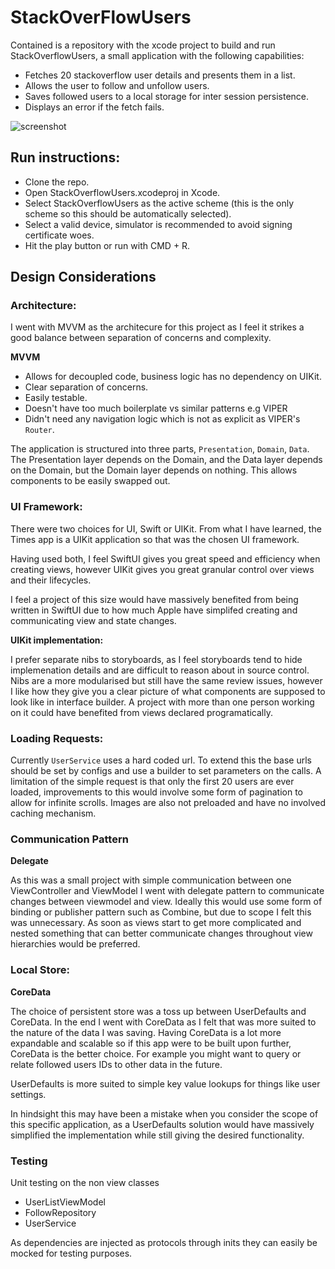 # StackOverFlowUsers

Contained is a repository with the xcode project to build and run StackOverflowUsers, a small application with the following capabilities:
 - Fetches 20 stackoverflow user details and presents them in a list.
 - Allows the user to follow and unfollow users.
 - Saves followed users to a local storage for inter session persistence.
 - Displays an error if the fetch fails.

![screenshot](https://i.imgur.com/yyEjHlZ.png)

## Run instructions:
- Clone the repo.
- Open StackOverflowUsers.xcodeproj in Xcode.
- Select StackOverflowUsers as the active scheme (this is the only scheme so this should be automatically selected).
- Select a valid device, simulator is recommended to avoid signing certificate woes.
- Hit the play button or run with CMD + R.

## Design Considerations
### Architecture:

I went with MVVM as the architecure for this project as I feel it strikes a good balance between separation of concerns and complexity.

**MVVM**
- Allows for decoupled code, business logic has no dependency on UIKit.
- Clear separation of concerns.
- Easily testable.
- Doesn't have too much boilerplate vs similar patterns e.g VIPER
- Didn't need any navigation logic which is not as explicit as VIPER's `Router`.

The application is structured into three parts, `Presentation`, `Domain`, `Data`. The Presentation layer depends on the Domain, and the Data layer depends on the Domain, but the Domain layer depends on nothing. This allows components to be easily swapped out.

### UI Framework:
There were two choices for UI, Swift or UIKit. From what I have learned, the Times app is a UIKit application so that was the chosen UI framework. 

Having used both, I feel SwiftUI gives you great speed and efficiency when creating views, however UIKit gives you great granular control over views and their lifecycles. 

I feel a project of this size would have massively benefited from being written in SwiftUI due to how much Apple have simplifed creating and communicating view and state changes.


**UIKit implementation:**

I prefer separate nibs to storyboards, as I feel storyboards tend to hide implemenation details and are difficult to reason about in source control. Nibs are a more modularised but still have the same review issues, 
however I like how they give you a clear picture of what components are supposed to look like in interface builder. A project with more than one person working on it could have benefited from views declared programatically.

### Loading Requests:
Currently `UserService` uses a hard coded url. To extend this the base urls should be set by configs and use a builder to set parameters on the calls.
A limitation of the simple request is that only the first 20 users are ever loaded, improvements to this would involve some form of pagination to allow for infinite scrolls.
Images are also not preloaded and have no involved caching mechanism.

### Communication Pattern
**Delegate**

As this was a small project with simple communication between one ViewController and ViewModel I went with delegate pattern to communicate changes between viewmodel and view.
Ideally this would use some form of binding or publisher pattern such as Combine, but due to scope I felt this was unnecessary.
As soon as views start to get more complicated and nested something that can better communicate changes throughout view hierarchies would be preferred.

### Local Store:
**CoreData**

The choice of persistent store was a toss up between UserDefaults and CoreData. In the end I went with CoreData as I felt that was more suited to the nature of the data I was saving.
Having CoreData is a lot more expandable and scalable so if this app were to be built upon further, CoreData is the better choice. For example you might want to query or relate followed users IDs to other data in the future.

UserDefaults is more suited to simple key value lookups for things like user settings. 

In hindsight this may have been a mistake when you consider the scope of this specific application, as a UserDefaults solution would have massively simplified the implementation while still giving the desired functionality.


### Testing
Unit testing on the non view classes
- UserListViewModel
- FollowRepository
- UserService

As dependencies are injected as protocols through inits they can easily be mocked for testing purposes.
